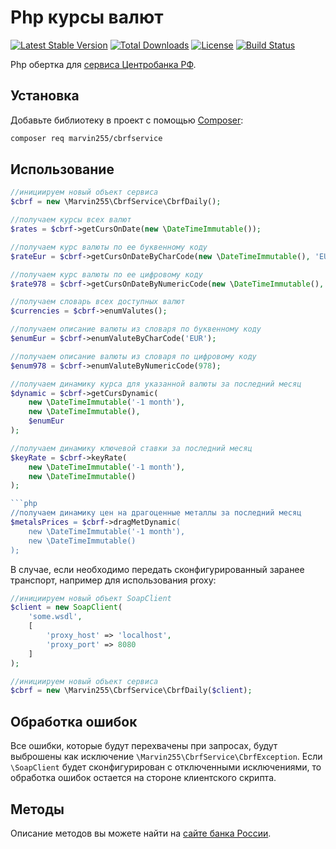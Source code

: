Php курсы валют
===============

[![Latest Stable Version](https://poser.pugx.org/marvin255/cbrfservice/v/stable.png)](https://packagist.org/packages/marvin255/cbrfservice)
[![Total Downloads](https://poser.pugx.org/marvin255/cbrfservice/downloads.png)](https://packagist.org/packages/marvin255/cbrfservice)
[![License](https://poser.pugx.org/marvin255/cbrfservice/license.svg)](https://packagist.org/packages/marvin255/cbrfservice)
[![Build Status](https://github.com/marvin255/cbrfservice/workflows/cbrf_service/badge.svg)](https://github.com/marvin255/cbrfservice/actions?query=workflow%3A%22cbrf_service%22)

Php обертка для [сервиса Центробанка РФ](https://www.cbr.ru/development/DWS/).



Установка
---------

Добавьте библиотеку в проект с помощью [Composer](https://getcomposer.org/doc/00-intro.md):

```bash
composer req marvin255/cbrfservice
```



Использование
-------------

```php
//инициируем новый объект сервиса
$cbrf = new \Marvin255\CbrfService\CbrfDaily();
```

```php
//получаем курсы всех валют
$rates = $cbrf->getCursOnDate(new \DateTimeImmutable());

//получаем курс валюты по ее буквенному коду
$rateEur = $cbrf->getCursOnDateByCharCode(new \DateTimeImmutable(), 'EUR');

//получаем курс валюты по ее цифровому коду
$rate978 = $cbrf->getCursOnDateByNumericCode(new \DateTimeImmutable(), 978);
```

```php
//получаем словарь всех доступных валют
$currencies = $cbrf->enumValutes();

//получаем описание валюты из словаря по буквенному коду
$enumEur = $cbrf->enumValuteByCharCode('EUR');

//получаем описание валюты из словаря по цифровому коду
$enum978 = $cbrf->enumValuteByNumericCode(978);

//получаем динамику курса для указанной валюты за последний месяц
$dynamic = $cbrf->getCursDynamic(
    new \DateTimeImmutable('-1 month'),
    new \DateTimeImmutable(),
    $enumEur
);
```

```php
//получаем динамику ключевой ставки за последний месяц
$keyRate = $cbrf->keyRate(
    new \DateTimeImmutable('-1 month'),
    new \DateTimeImmutable()
);

```php
//получаем динамику цен на драгоценные металлы за последний месяц
$metalsPrices = $cbrf->dragMetDynamic(
    new \DateTimeImmutable('-1 month'),
    new \DateTimeImmutable()
);
```

В случае, если необходимо передать сконфигурированный заранее транспорт, например для использования proxy:

```php
//инициируем новый объект SoapClient
$client = new SoapClient(
    'some.wsdl',
    [
        'proxy_host' => 'localhost',
        'proxy_port' => 8080
    ]
);

//инициируем новый объект сервиса
$cbrf = new \Marvin255\CbrfService\CbrfDaily($client);
```



Обработка ошибок
----------------

Все ошибки, которые будут перехвачены при запросах, будут выброшены как исключение `\Marvin255\CbrfService\CbrfException`. Если `\SoapClient` будет сконфигурирован с отключенными исключениями, то обработка ошибок остается на стороне клиентского скрипта.



Методы
------

Описание методов вы можете найти на [сайте банка России](https://www.cbr.ru/development/DWS/).

